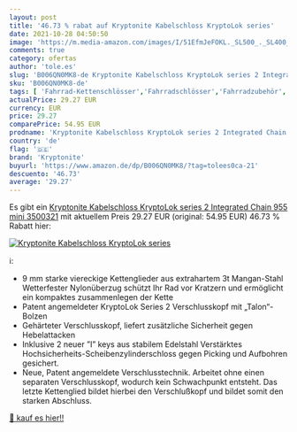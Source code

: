 ```yaml
---
layout: post
title: '46.73 % rabat auf Kryptonite Kabelschloss KryptoLok series'
date: 2021-10-28 04:50:50
image: 'https://m.media-amazon.com/images/I/51EfmJeFOKL._SL500_._SL400_.jpg'
comments: true
category: ofertas
author: 'tole.es'
slug: 'B006QN0MK8-de Kryptonite Kabelschloss KryptoLok series 2 Integrated...'
sku: 'B006QN0MK8-de'
tags: [ 'Fahrrad-Kettenschlösser','Fahrradschlösser','Fahrradzubehör','Radsport','Sport','Sport & Freizeit','Sportausrüstung & -bekleidung','kryptonite', ]
actualPrice: 29.27 EUR
currency: EUR
price: 29.27
comparePrice: 54.95 EUR
prodname: 'Kryptonite Kabelschloss KryptoLok series 2 Integrated Chain 955 mini  3500321'
country: 'de'
flag: '🇩🇪'
brand: 'Kryptonite'
buyurl: 'https://www.amazon.de/dp/B006QN0MK8/?tag=tolees0ca-21'
descuento: '46.73'
average: '29.27'
---
```


Es gibt ein [Kryptonite Kabelschloss KryptoLok series 2 Integrated Chain 955 mini  3500321](https://www.amazon.de/dp/B006QN0MK8/?tag=tolees0ca-21) mit aktuellem Preis 29.27 EUR (original: 54.95 EUR) 46.73 % Rabatt hier:

[![Kryptonite Kabelschloss KryptoLok series](https://m.media-amazon.com/images/I/51EfmJeFOKL._SL500_._SL400_.jpg)](https://www.amazon.de/dp/B006QN0MK8/?tag=tolees0ca-21)

ℹ️:

- 9 mm starke viereckige Kettenglieder aus extrahartem 3t Mangan-Stahl Wetterfester Nylonüberzug schützt Ihr Rad vor Kratzern und ermöglicht ein kompaktes zusammenlegen der Kette
- Patent angemeldeter KryptoLok Series 2 Verschlusskopf mit „Talon“-Bolzen
- Gehärteter Verschlusskopf, liefert zusätzliche Sicherheit gegen Hebelattacken
- Inklusive 2 neuer ”I” keys aus stabilem Edelstahl Verstärktes Hochsicherheits-Scheibenzylinderschloss gegen Picking und Aufbohren gesichert.
- Neue, Patent angemeldete Verschlusstechnik. Arbeitet ohne einen separaten Verschlusskopf, wodurch kein Schwachpunkt entsteht. Das letzte Kettenglied bildet hierbei den Verschlußkopf und bildet somit den starken Abschluss.

[🛒 kauf es hier!!](https://www.amazon.de/dp/B006QN0MK8/?tag=tolees0ca-21)
